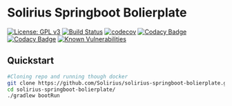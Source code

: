 # Solirius Springboot Bolierplate
[![License: GPL v3](https://img.shields.io/badge/License-GPL%20v3-blue.svg)](https://www.gnu.org/licenses/gpl-3.0)
[![Build Status](https://travis-ci.org/Solirius/solirius-springboot-bolierplate.svg?branch=master)](https://travis-ci.org/Solirius/solirius-springboot-bolierplate)
[![codecov](https://codecov.io/gh/Solirius/solirius-springboot-bolierplate/branch/master/graph/badge.svg)](https://codecov.io/gh/Solirius/solirius-springboot-bolierplate)
[![Codacy Badge](https://api.codacy.com/project/badge/Grade/bcae0c7c2fdf4ec7a8db92876fc676a7)](https://www.codacy.com/app/Solirius/solirius-springboot-bolierplate)
[![Codacy Badge](https://api.codacy.com/project/badge/Coverage/bcae0c7c2fdf4ec7a8db92876fc676a7)](https://www.codacy.com/app/Solirius/solirius-springboot-bolierplate)
[![Known Vulnerabilities](https://snyk.io/test/github/Solirius/solirius-springboot-bolierplate/badge.svg)](https://snyk.io/test/github/Solirius/solirius-springboot-bolierplate)

## Quickstart
```bash
#Cloning repo and running though docker
git clone https://github.com/Solirius/solirius-springboot-bolierplate.git
cd solirius-springboot-bolierplate/
./gradlew bootRun
```
